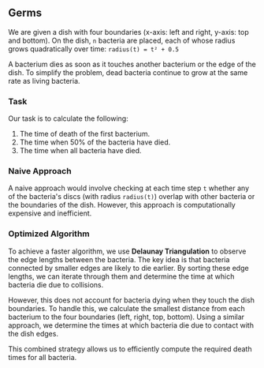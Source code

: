 ## Germs

We are given a dish with four boundaries (x-axis: left and right, y-axis: top and bottom). On the dish, `n` bacteria are placed, each of whose radius grows quadratically over time: `radius(t) = t² + 0.5`

A bacterium dies as soon as it touches another bacterium or the edge of the dish. To simplify the problem, dead bacteria continue to grow at the same rate as living bacteria.

### Task

Our task is to calculate the following:
1. The time of death of the first bacterium.
2. The time when 50% of the bacteria have died.
3. The time when all bacteria have died.

### Naive Approach

A naive approach would involve checking at each time step `t` whether any of the bacteria's discs (with radius `radius(t)`) overlap with other bacteria or the boundaries of the dish. However, this approach is computationally expensive and inefficient.

### Optimized Algorithm

To achieve a faster algorithm, we use **Delaunay Triangulation** to observe the edge lengths between the bacteria. The key idea is that bacteria connected by smaller edges are likely to die earlier. By sorting these edge lengths, we can iterate through them and determine the time at which bacteria die due to collisions.

However, this does not account for bacteria dying when they touch the dish boundaries. To handle this, we calculate the smallest distance from each bacterium to the four boundaries (left, right, top, bottom). Using a similar approach, we determine the times at which bacteria die due to contact with the dish edges.

This combined strategy allows us to efficiently compute the required death times for all bacteria.
